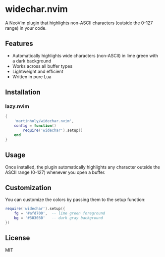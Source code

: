 # widechar.nvim

A NeoVim plugin that highlights non-ASCII characters (outside the 0-127 range) in your code.

## Features

- Automatically highlights wide characters (non-ASCII) in lime green with a dark background
- Works across all buffer types
- Lightweight and efficient
- Written in pure Lua

## Installation

### lazy.nvim

```lua
{
    'martinholy/widechar.nvim',
    config = function()
        require('widechar').setup()
    end
}
```

## Usage

Once installed, the plugin automatically highlights any character outside the ASCII range (0-127) whenever you open a buffer.

## Customization

You can customize the colors by passing them to the setup function:

```lua
require('widechar').setup({
    fg = '#afd700',  -- lime green foreground
    bg = '#303030'   -- dark gray background
})
```

## License

MIT
